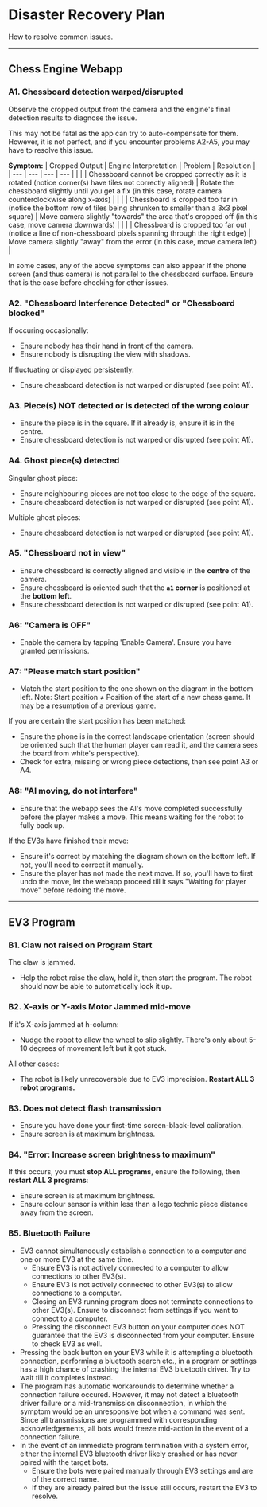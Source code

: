 # Disaster Recovery Plan

How to resolve common issues.

---
## Chess Engine Webapp

### A1. Chessboard detection warped/disrupted

Observe the cropped output from the camera and the engine's final detection results to diagnose the issue.

This may not be fatal as the app can try to auto-compensate for them. However, it is not perfect, and if you encounter problems A2-A5, you may have to resolve this issue.

**Symptom:**
| Cropped Output | Engine Interpretation | Problem | Resolution |
| --- | --- | --- | --- |
| | | Chessboard cannot be cropped correctly as it is rotated (notice corner(s) have tiles not correctly aligned) | Rotate the chessboard slightly until you get a fix (in this case, rotate camera counterclockwise along x-axis) |
| | | Chessboard is cropped too far in (notice the bottom row of tiles being shrunken to smaller than a 3x3 pixel square) | Move camera slightly "towards" the area that's cropped off (in this case, move camera downwards) |
| | | Chessboard is cropped too far out (notice a line of non-chessboard pixels spanning through the right edge) | Move camera slightly "away" from the error (in this case, move camera left) |

In some cases, any of the above symptoms can also appear if the phone screen (and thus camera) is not parallel to the chessboard surface. Ensure that is the case before checking for other issues.

### A2. "Chessboard Interference Detected" or "Chessboard blocked"

If occuring occasionally:
- Ensure nobody has their hand in front of the camera.
- Ensure nobody is disrupting the view with shadows.

If fluctuating or displayed persistently:
- Ensure chessboard detection is not warped or disrupted (see point A1).

### A3. Piece(s) NOT detected or is detected of the wrong colour

- Ensure the piece is in the square. If it already is, ensure it is in the centre.
- Ensure chessboard detection is not warped or disrupted (see point A1).

### A4. Ghost piece(s) detected

Singular ghost piece:
- Ensure neighbouring pieces are not too close to the edge of the square.
- Ensure chessboard detection is not warped or disrupted (see point A1).

Multiple ghost pieces:
- Ensure chessboard detection is not warped or disrupted (see point A1).

### A5. "Chessboard not in view"

- Ensure chessboard is correctly aligned and visible in the **centre** of the camera.
- Ensure chessboard is oriented such that the **`a1` corner** is positioned at the **bottom left**.
- Ensure chessboard detection is not warped or disrupted (see point A1).

### A6: "Camera is OFF"

- Enable the camera by tapping 'Enable Camera'. Ensure you have granted permissions.

### A7: "Please match start position"

- Match the start position to the one shown on the diagram in the bottom left. Note: Start position ≠ Position of the start of a new chess game. It may be a resumption of a previous game.

If you are certain the start position has been matched:
- Ensure the phone is in the correct landscape orientation (screen should be oriented such that the human player can read it, and the camera sees the board from white's perspective).
- Check for extra, missing or wrong piece detections, then see point A3 or A4.

### A8: "AI moving, do not interfere"

- Ensure that the webapp sees the AI's move completed successfully before the player makes a move. This means waiting for the robot to fully back up.

If the EV3s have finished their move:
- Ensure it's correct by matching the diagram shown on the bottom left. If not, you'll need to correct it manually.
- Ensure the player has not made the next move. If so, you'll have to first undo the move, let the webapp proceed till it says "Waiting for player move" before redoing the move.

---
## EV3 Program

### B1. Claw not raised on Program Start

The claw is jammed.

- Help the robot raise the claw, hold it, then start the program. The robot should now be able to automatically lock it up.

### B2. X-axis or Y-axis Motor Jammed mid-move

If it's X-axis jammed at h-column:

- Nudge the robot to allow the wheel to slip slightly. There's only about 5-10 degrees of movement left but it got stuck.

All other cases:

- The robot is likely unrecoverable due to EV3 imprecision. **Restart ALL 3 robot programs.**

### B3. Does not detect flash transmission

- Ensure you have done your first-time screen-black-level calibration.
- Ensure screen is at maximum brightness.

### B4. "Error: Increase screen brightness to maximum"

If this occurs, you must **stop ALL programs**, ensure the following, then **restart ALL 3 programs**:

- Ensure screen is at maximum brightness.
- Ensure colour sensor is within less than a lego technic piece distance away from the screen.

### B5. Bluetooth Failure

- EV3 cannot simultaneously establish a connection to a computer and one or more EV3 at the same time.
    - Ensure EV3 is not actively connected to a computer to allow connections to other EV3(s).
    - Ensure EV3 is not actively connected to other EV3(s) to allow connections to a computer.
    - Closing an EV3 running program does not terminate connections to other EV3(s). Ensure to disconnect from settings if you want to connect to a computer.
    - Pressing the disconnect EV3 button on your computer does NOT guarantee that the EV3 is disconnected from your computer. Ensure to check EV3 as well.
- Pressing the back button on your EV3 while it is attempting a bluetooth connection, performing a bluetooth search etc., in a program or settings has a high chance of crashing the internal EV3 bluetooth driver. Try to wait till it completes instead.
- The program has automatic workarounds to determine whether a connection failure occured. However, it may not detect a bluetooth driver failure or a mid-transmission disconnection, in which the symptom would be an unresponsive bot when a command was sent. Since all transmissions are programmed with corresponding acknowledgements, all bots would freeze mid-action in the event of a connection failure.
- In the event of an immediate program termination with a system error, either the internal EV3 bluetooth driver likely crashed or has never paired with the target bots.
    - Ensure the bots were paired manually through EV3 settings and are of the correct name.
    - If they are already paired but the issue still occurs, restart the EV3 to resolve.
